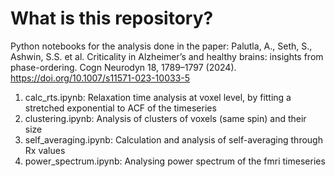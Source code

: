 # What is this repository?
Python notebooks for the analysis done in the paper: 
Palutla, A., Seth, S., Ashwin, S.S. et al. Criticality in Alzheimer’s and healthy brains: insights from phase-ordering. Cogn Neurodyn 18, 1789–1797 (2024). https://doi.org/10.1007/s11571-023-10033-5

1. calc_rts.ipynb: Relaxation time analysis at voxel level, by fitting a stretched exponential to ACF of the timeseries
2. clustering.ipynb: Analysis of clusters of voxels (same spin) and their size
3. self_averaging.ipynb: Calculation and analysis of self-averaging through Rx values
4. power_spectrum.ipynb: Analysing power spectrum of the fmri timeseries